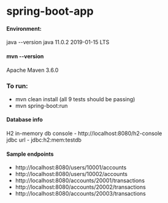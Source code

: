 # spring-boot-app

#### Environment:
java --version
java 11.0.2 2019-01-15 LTS

#### mvn --version
Apache Maven 3.6.0


### To run:
- mvn clean install (all 9 tests should be passing)
- mvn spring-boot:run

#### Database info
H2 in-memory db  console - http://localhost:8080/h2-console  
jdbc url - jdbc:h2:mem:testdb  

#### Sample endpoints
- http://localhost:8080/users/10001/accounts
- http://localhost:8080/users/10002/accounts
- http://localhost:8080/accounts/20001/transactions
- http://localhost:8080/accounts/20002/transactions
- http://localhost:8080/accounts/20003/transactions
